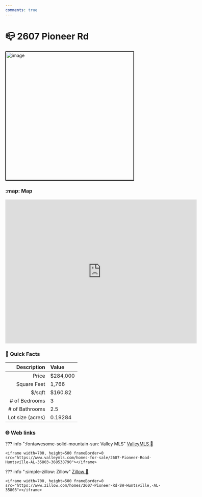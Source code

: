 ```yaml
---
comments: true
---
```


# 📪 2607 Pioneer Rd

<img
    src="https://realestatedigital.propertiescdn.com/ListingImages/alnaris-p/images/0/0/21858769.jpg" 
    alt="image" 
    width="400" 
    style="border:2px solid black">

### :map: Map

<iframe src="https://www.google.com/maps/embed?pb=!1m18!1m12!1m3!1d3284.106159053377!2d-86.58778552383272!3d34.60147698852955!2m3!1f0!2f0!3f0!3m2!1i1024!2i768!4f13.1!3m3!1m2!1s0x886272d3d746f9a7%3A0x9fa4ea7cec03f5c6!2s2607%20Pioneer%20Rd%20SW%2C%20Huntsville%2C%20AL%2035803!5e0!3m2!1sen!2sus!4v1717081174766!5m2!1sen!2sus" width="600" height="450" style="border:0;" allowfullscreen="" loading="lazy" referrerpolicy="no-referrer-when-downgrade"></iframe>

### :open_file_folder: Quick Facts

| Description       | Value |
| ----------------: | :---- |
| Price             | $284,000 |
| Square Feet       | 1,766 |
| $/sqft            | $160.82 |
| # of Bedrooms     | 3 |
| # of Bathrooms    | 2.5 |
| Lot size (acres)  | 0.19284 |

### :globe_with_meridians: Web links

??? info ":fontawesome-solid-mountain-sun:  Valley MLS"
    [ValleyMLS 	:link:](https://www.valleymls.com/homes-for-sale/2607-Pioneer-Road-Huntsville-AL-35803-368538790)

    <iframe width=700, height=500 frameBorder=0 src="https://www.valleymls.com/homes-for-sale/2607-Pioneer-Road-Huntsville-AL-35803-368538790"></iframe>

??? info ":simple-zillow:  Zillow"
    [Zillow :link:](https://www.zillow.com/homes/2607-Pioneer-Rd-SW-Huntsville,-AL-35803)

    <iframe width=700, height=500 frameBorder=0 src="https://www.zillow.com/homes/2607-Pioneer-Rd-SW-Huntsville,-AL-35803"></iframe>